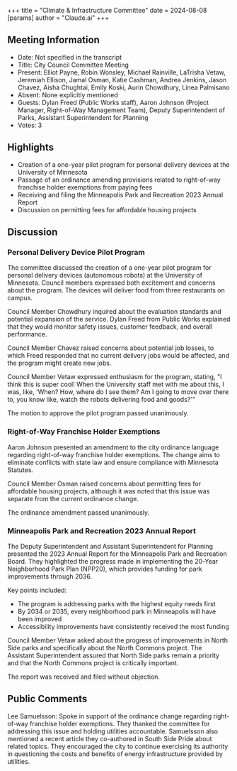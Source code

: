 +++
title = "Climate & Infrastructure Committee"
date = 2024-08-08
[params]
  author = "Claude.ai"
+++

## Meeting Information

- Date: Not specified in the transcript
- Title: City Council Committee Meeting
- Present: Elliot Payne, Robin Wonsley, Michael Rainville, LaTrisha Vetaw, Jeremiah Ellison, Jamal Osman, Katie Cashman, Andrea Jenkins, Jason Chavez, Aisha Chughtai, Emily Koski, Aurin Chowdhury, Linea Palmisano
- Absent: None explicitly mentioned
- Guests: Dylan Freed (Public Works staff), Aaron Johnson (Project Manager, Right-of-Way Management Team), Deputy Superintendent of Parks, Assistant Superintendent for Planning
- Votes: 3

## Highlights

- Creation of a one-year pilot program for personal delivery devices at the University of Minnesota
- Passage of an ordinance amending provisions related to right-of-way franchise holder exemptions from paying fees
- Receiving and filing the Minneapolis Park and Recreation 2023 Annual Report
- Discussion on permitting fees for affordable housing projects

## Discussion

### Personal Delivery Device Pilot Program

The committee discussed the creation of a one-year pilot program for personal delivery devices (autonomous robots) at the University of Minnesota. Council members expressed both excitement and concerns about the program. The devices will deliver food from three restaurants on campus.

Council Member Chowdhury inquired about the evaluation standards and potential expansion of the service. Dylan Freed from Public Works explained that they would monitor safety issues, customer feedback, and overall performance.

Council Member Chavez raised concerns about potential job losses, to which Freed responded that no current delivery jobs would be affected, and the program might create new jobs.

Council Member Vetaw expressed enthusiasm for the program, stating, "I think this is super cool! When the University staff met with me about this, I was, like, 'When? How, where do I see them? Am I going to move over there to, you know like, watch the robots delivering food and goods?'"

The motion to approve the pilot program passed unanimously.

### Right-of-Way Franchise Holder Exemptions

Aaron Johnson presented an amendment to the city ordinance language regarding right-of-way franchise holder exemptions. The change aims to eliminate conflicts with state law and ensure compliance with Minnesota Statutes.

Council Member Osman raised concerns about permitting fees for affordable housing projects, although it was noted that this issue was separate from the current ordinance change.

The ordinance amendment passed unanimously.

### Minneapolis Park and Recreation 2023 Annual Report

The Deputy Superintendent and Assistant Superintendent for Planning presented the 2023 Annual Report for the Minneapolis Park and Recreation Board. They highlighted the progress made in implementing the 20-Year Neighborhood Park Plan (NPP20), which provides funding for park improvements through 2036.

Key points included:
- The program is addressing parks with the highest equity needs first
- By 2034 or 2035, every neighborhood park in Minneapolis will have been improved
- Accessibility improvements have consistently received the most funding

Council Member Vetaw asked about the progress of improvements in North Side parks and specifically about the North Commons project. The Assistant Superintendent assured that North Side parks remain a priority and that the North Commons project is critically important.

The report was received and filed without objection.

## Public Comments

Lee Samuelsson: Spoke in support of the ordinance change regarding right-of-way franchise holder exemptions. They thanked the committee for addressing this issue and holding utilities accountable. Samuelsson also mentioned a recent article they co-authored in South Side Pride about related topics. They encouraged the city to continue exercising its authority in questioning the costs and benefits of energy infrastructure provided by utilities.
